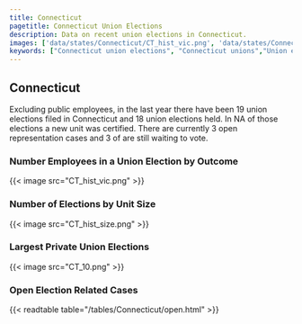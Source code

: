 ```yaml
---
title: Connecticut
pagetitle: Connecticut Union Elections
description: Data on recent union elections in Connecticut.
images: ['data/states/Connecticut/CT_hist_vic.png', 'data/states/Connecticut/CT_hist_size.png', 'data/states/Connecticut/CT_10.png']
keywords: ["Connecticut union elections", "Connecticut unions","Union elections"]
---
```

##  Connecticut

Excluding public employees, in the last year there have been 19 union elections filed in Connecticut and 18 union elections held. In NA of those elections a new unit was certified. There are currently 3 open representation cases and 3 of are still waiting to vote.

### Number Employees in a Union Election by Outcome
{{< image src="CT_hist_vic.png" >}}

### Number of Elections by Unit Size
{{< image src="CT_hist_size.png" >}}

### Largest Private Union Elections
{{< image src="CT_10.png" >}}

### Open Election Related Cases
{{< readtable table="/tables/Connecticut/open.html" >}}

